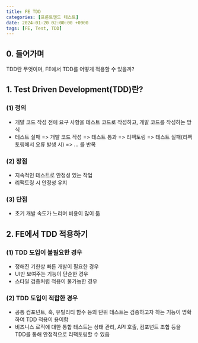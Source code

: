```yaml
---
title: FE TDD
categories: [프론트엔드 테스트]
date: 2024-01-20 02:00:00 +0900
tags: [FE, Test, TDD]
---
```



## 0. 들어가며

TDD란 무엇이며, FE에서 TDD를 어떻게 적용할 수 있을까?

## 1. Test Driven Development(TDD)란?

### (1) 정의
- 개발 코드 작성 전에 요구 사항을 테스트 코드로 작성하고, 개발 코드를 작성하는 방식
- 테스트 실패 => 개발 코드 작성 => 테스트 통과 => 리팩토링 => 테스트 실패(리팩토링에서 오류 발생 시) => ... 를 반복


### (2) 장점
- 지속적인 테스트로 안정성 있는 작업
- 리팩토링 시 안정성 유지

### (3) 단점
- 초기 개발 속도가 느리며 비용이 많이 듦

## 2. FE에서 TDD 적용하기

### (1) TDD 도입이 불필요한 경우
- 정해진 기한상 빠른 개발이 필요한 경우
- UI만 보여주는 기능이 단순한 경우
- 스타일 검증처럼 적용이 불가능한 경우

### (2) TDD 도입이 적합한 경우
- 공통 컴포넌트, 훅, 유틸리티 함수 등의 단위 테스트는 검증하고자 하는 기능이 명확하여 TDD 적용이 용이함
- 비즈니스 로직에 대한 통합 테스트는 상태 관리, API 호출, 컴포넌트 조합 등을 TDD를 통해 안정적으로 리팩토링할 수 있음
